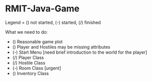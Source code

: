 # RMIT-Java-Game

Legend = () not started, (-) started, (/) finished

What we need to do:

 - () Reasonable game plot 
 - () Player and Hostiles may be missing attributes
 - (-) Start Menu
 [need brief introduction to the world for the player]
 - (/) Player Class
 - (/) Hostile Class
 - (-) Room Class 
 [urgent]
 - () Inventory Class
 
 
